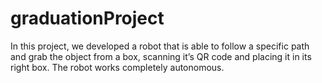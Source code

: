 # graduationProject
In this project, we developed a robot that is able to follow a specific path and grab the object from a box, scanning it’s QR code and placing it in its right box. The robot works completely autonomous.
